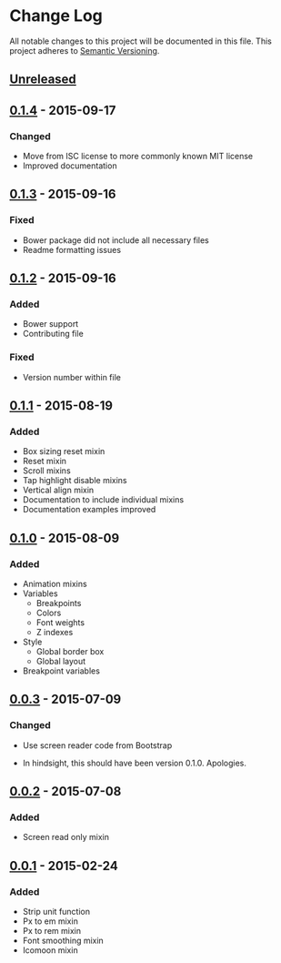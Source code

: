 Change Log
==========

All notable changes to this project will be documented in this file.
This project adheres to [Semantic Versioning](http://semver.org/).

[Unreleased]
------------

[0.1.4] - 2015-09-17
--------------------

### Changed

- Move from ISC license to more commonly known MIT license
- Improved documentation

[0.1.3] - 2015-09-16
--------------------

### Fixed

- Bower package did not include all necessary files
- Readme formatting issues

[0.1.2] - 2015-09-16
--------------------

### Added

- Bower support
- Contributing file

### Fixed

- Version number within file

[0.1.1] - 2015-08-19
--------------------

### Added

- Box sizing reset mixin
- Reset mixin
- Scroll mixins
- Tap highlight disable mixins
- Vertical align mixin
- Documentation to include individual mixins
- Documentation examples improved

[0.1.0] - 2015-08-09
--------------------

### Added

- Animation mixins
- Variables
    - Breakpoints
    - Colors
    - Font weights
    - Z indexes
- Style
    - Global border box
    - Global layout
- Breakpoint variables

[0.0.3] - 2015-07-09
--------------------

### Changed

- Use screen reader code from Bootstrap

* In hindsight, this should have been version 0.1.0. Apologies.

[0.0.2] - 2015-07-08
--------------------

### Added

- Screen read only mixin

[0.0.1] - 2015-02-24
--------------------

### Added

- Strip unit function
- Px to em  mixin
- Px to rem  mixin
- Font smoothing mixin
- Icomoon mixin

[Unreleased]: https://github.com/turnbullm/ily-scss/compare/v0.1.4...HEAD
[0.1.4]: https://github.com/turnbullm/ily-scss/compare/v0.1.3...v0.1.4
[0.1.3]: https://github.com/turnbullm/ily-scss/compare/v0.1.2...v0.1.3
[0.1.2]: https://github.com/turnbullm/ily-scss/compare/v0.1.1...v0.1.2
[0.1.1]: https://github.com/turnbullm/ily-scss/compare/v0.1.0...v0.1.1
[0.1.0]: https://github.com/turnbullm/ily-scss/compare/v0.0.3...v0.1.0
[0.0.3]: https://github.com/turnbullm/ily-scss/compare/v0.0.2...v0.0.3
[0.0.2]: https://github.com/turnbullm/ily-scss/compare/v0.0.1...v0.0.2
[0.0.1]: https://github.com/turnbullm/ily-scss/compare/79082ac...v0.0.1
